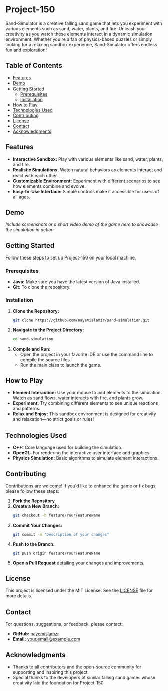 # Project-150

Sand-Simulator is a creative falling sand game that lets you experiment with various elements such as sand, water, plants, and fire. Unleash your creativity as you watch these elements interact in a dynamic simulation environment. Whether you're a fan of physics-based puzzles or simply looking for a relaxing sandbox experience, Sand-Simulator offers endless fun and exploration!

## Table of Contents

- [Features](#features)
- [Demo](#demo)
- [Getting Started](#getting-started)
  - [Prerequisites](#prerequisites)
  - [Installation](#installation)
- [How to Play](#how-to-play)
- [Technologies Used](#technologies-used)
- [Contributing](#contributing)
- [License](#license)
- [Contact](#contact)
- [Acknowledgments](#acknowledgments)

## Features

- **Interactive Sandbox:** Play with various elements like sand, water, plants, and fire.
- **Realistic Simulations:** Watch natural behaviors as elements interact and react with each other.
- **Customizable Environment:** Experiment with different scenarios to see how elements combine and evolve.
- **Easy-to-Use Interface:** Simple controls make it accessible for users of all ages.

## Demo

*Include screenshots or a short video demo of the game here to showcase the simulation in action.*

## Getting Started

Follow these steps to set up Project-150 on your local machine.

### Prerequisites

- **Java:** Make sure you have the latest version of Java installed.
- **Git:** To clone the repository.

### Installation

1. **Clone the Repository:**
   ```bash
   git clone https://github.com/nayemislamzr/sand-simulation.git
   ```
2. **Navigate to the Project Directory:**
   ```bash
   cd sand-simulation
   ```
3. **Compile and Run:**
   - Open the project in your favorite IDE or use the command line to compile the source files.
   - Run the main class to launch the game.

## How to Play

- **Element Interaction:** Use your mouse to add elements to the simulation. Watch as sand flows, water interacts with fire, and plants grow.
- **Experiment:** Try combining different elements to see unique reactions and patterns.
- **Relax and Enjoy:** This sandbox environment is designed for creativity and relaxation—no strict goals or rules!

## Technologies Used

- **C++:** Core language used for building the simulation.
- **OpenGL:** For rendering the interactive user interface and graphics.
- **Physics Simulation:** Basic algorithms to simulate element interactions.

## Contributing

Contributions are welcome! If you'd like to enhance the game or fix bugs, please follow these steps:

1. **Fork the Repository**
2. **Create a New Branch:**
   ```bash
   git checkout -b feature/YourFeatureName
   ```
3. **Commit Your Changes:**
   ```bash
   git commit -m "Description of your changes"
   ```
4. **Push to the Branch:**
   ```bash
   git push origin feature/YourFeatureName
   ```
5. **Open a Pull Request** detailing your changes and improvements.

## License

This project is licensed under the MIT License. See the [LICENSE](LICENSE) file for more details.

## Contact

For questions, suggestions, or feedback, please contact:

- **GitHub:** [nayemislamzr](https://github.com/nayemislamzr)
- **Email:** [your.email@example.com](mailto:your.email@example.com)

## Acknowledgments

- Thanks to all contributors and the open-source community for supporting and inspiring this project.
- Special thanks to the developers of similar falling sand games whose creativity laid the foundation for Project-150.
